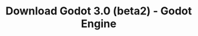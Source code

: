 ---
# Generated by /scripts/js/download_archive_generator !!! do not edit by hand !!!
title: 'Download Godot 3.0 (beta2) - Godot Engine'
type: 'download/archive'
name: '3.0'
flavor: 'beta2'
release_date: '2017-12-21T02:00:00-00:00'
release_notes: '/article/dev-snapshot-godot-3-0-beta-2/'
links:
  android.apk:
    name: 'android.apk'
    title: 'Android'
    caption: 'Universal APK (ARM64 + ARMv7 + x86_64 + x86)'
    tags:
      - 'APK download'
      - 'ARM64/v7'
      - 'x86 (64 & 32 bit)'
    hosts:
      github_builds:
        regular: 'https://github.com/godotengine/godot-builds/releases/download/3.0-beta2/Godot_v3.0-beta2_android_editor.apk'
        mono: '#'
      github:
        regular: 'https://github.com/godotengine/godot/releases/download/3.0-beta2/Godot_v3.0-beta2_android_editor.apk'
        mono: '#'
  macos.universal:
    name: 'macos.universal'
    title: 'macOS'
    caption: 'Universal (x86_64 + Apple Silicon)'
    tags:
      - 'Intel/Apple Silicon'
      - '64 bit'
    hosts:
      github_builds:
        regular: 'https://github.com/godotengine/godot-builds/releases/download/3.0-beta2/Godot_v3.0-beta2_osx.universal.zip'
        mono: 'https://github.com/godotengine/godot-builds/releases/download/3.0-beta2/Godot_v3.0-beta2_mono_osx.universal.zip'
      github:
        regular: 'https://github.com/godotengine/godot/releases/download/3.0-beta2/Godot_v3.0-beta2_osx.universal.zip'
        mono: 'https://github.com/godotengine/godot/releases/download/3.0-beta2/Godot_v3.0-beta2_mono_osx.universal.zip'
  windows.64:
    name: 'windows.64'
    title: 'Windows'
    caption: 'Standard (x86_64)'
    tags:
      - '64 bit'
    hosts:
      github_builds:
        regular: 'https://github.com/godotengine/godot-builds/releases/download/3.0-beta2/Godot_v3.0-beta2_win64.exe.zip'
        mono: 'https://github.com/godotengine/godot-builds/releases/download/3.0-beta2/Godot_v3.0-beta2_mono_win64.zip'
      github:
        regular: 'https://github.com/godotengine/godot/releases/download/3.0-beta2/Godot_v3.0-beta2_win64.exe.zip'
        mono: 'https://github.com/godotengine/godot/releases/download/3.0-beta2/Godot_v3.0-beta2_mono_win64.zip'
  linux_server.headless.64:
    name: 'linux_server.headless.64'
    title: 'Linux Server'
    caption: 'Headless (x86_64)'
    tags:
      - '64 bit'
      - 'Headless'
    hosts:
      github_builds:
        regular: 'https://github.com/godotengine/godot-builds/releases/download/3.0-beta2/Godot_v3.0-beta2_linux_headless.64.zip'
        mono: 'https://github.com/godotengine/godot-builds/releases/download/3.0-beta2/Godot_v3.0-beta2_mono_linux_headless_64.zip'
      github:
        regular: 'https://github.com/godotengine/godot/releases/download/3.0-beta2/Godot_v3.0-beta2_linux_headless.64.zip'
        mono: 'https://github.com/godotengine/godot/releases/download/3.0-beta2/Godot_v3.0-beta2_mono_linux_headless_64.zip'
  web:
    name: 'web'
    title: 'Web editor'
    caption: ''
    tags:
      - 'Self-hosted'
      - 'Cross-platform'
    hosts:
      github_builds:
        regular: 'https://github.com/godotengine/godot-builds/releases/download/3.0-beta2/Godot_v3.0-beta2_web_editor.zip'
        mono: '#'
      github:
        regular: 'https://github.com/godotengine/godot/releases/download/3.0-beta2/Godot_v3.0-beta2_web_editor.zip'
        mono: '#'
  linux.64:
    name: 'linux.64'
    title: 'Linux'
    caption: 'Standard (x86_64)'
    tags:
      - '64 bit'
    hosts:
      github_builds:
        regular: 'https://github.com/godotengine/godot-builds/releases/download/3.0-beta2/Godot_v3.0-beta2_x11.64.zip'
        mono: 'https://github.com/godotengine/godot-builds/releases/download/3.0-beta2/Godot_v3.0-beta2_mono_x11_64.zip'
      github:
        regular: 'https://github.com/godotengine/godot/releases/download/3.0-beta2/Godot_v3.0-beta2_x11.64.zip'
        mono: 'https://github.com/godotengine/godot/releases/download/3.0-beta2/Godot_v3.0-beta2_mono_x11_64.zip'
  linux.32:
    name: 'linux.32'
    title: 'Linux'
    caption: 'Standard (x86)'
    tags:
      - '32 bit'
    hosts:
      github_builds:
        regular: 'https://github.com/godotengine/godot-builds/releases/download/3.0-beta2/Godot_v3.0-beta2_x11.32.zip'
        mono: 'https://github.com/godotengine/godot-builds/releases/download/3.0-beta2/Godot_v3.0-beta2_mono_x11_32.zip'
      github:
        regular: 'https://github.com/godotengine/godot/releases/download/3.0-beta2/Godot_v3.0-beta2_x11.32.zip'
        mono: 'https://github.com/godotengine/godot/releases/download/3.0-beta2/Godot_v3.0-beta2_mono_x11_32.zip'
  windows.32:
    name: 'windows.32'
    title: 'Windows'
    caption: 'Standard (x86)'
    tags:
      - '32 bit'
    hosts:
      github_builds:
        regular: 'https://github.com/godotengine/godot-builds/releases/download/3.0-beta2/Godot_v3.0-beta2_win32.exe.zip'
        mono: 'https://github.com/godotengine/godot-builds/releases/download/3.0-beta2/Godot_v3.0-beta2_mono_win32.zip'
      github:
        regular: 'https://github.com/godotengine/godot/releases/download/3.0-beta2/Godot_v3.0-beta2_win32.exe.zip'
        mono: 'https://github.com/godotengine/godot/releases/download/3.0-beta2/Godot_v3.0-beta2_mono_win32.zip'
  linux_server.64:
    name: 'linux_server.64'
    title: 'Linux Server'
    caption: 'Standard (x86_64)'
    tags:
      - '64 bit'
    hosts:
      github_builds:
        regular: 'https://github.com/godotengine/godot-builds/releases/download/3.0-beta2/Godot_v3.0-beta2_linux_server.64.zip'
        mono: 'https://github.com/godotengine/godot-builds/releases/download/3.0-beta2/Godot_v3.0-beta2_mono_linux_server_64.zip'
      github:
        regular: 'https://github.com/godotengine/godot/releases/download/3.0-beta2/Godot_v3.0-beta2_linux_server.64.zip'
        mono: 'https://github.com/godotengine/godot/releases/download/3.0-beta2/Godot_v3.0-beta2_mono_linux_server_64.zip'
  aar_library:
    name: 'aar_library'
    title: 'AAR library'
    caption: ''
    tags:
      - 'Android plugins'
      - 'Java'
      - 'Kotlin'
    hosts:
      github_builds:
        regular: 'https://github.com/godotengine/godot-builds/releases/download/3.0-beta2/godot-lib.3.0.beta2.release.aar'
        mono: 'https://github.com/godotengine/godot-builds/releases/download/3.0-beta2/godot-lib.3.0.beta2.mono.release.aar'
      github:
        regular: 'https://github.com/godotengine/godot/releases/download/3.0-beta2/godot-lib.3.0.beta2.release.aar'
        mono: 'https://github.com/godotengine/godot/releases/download/3.0-beta2/godot-lib.3.0.beta2.mono.release.aar'
  templates:
    name: 'templates'
    title: 'Export templates'
    caption: ''
    tags:
      - 'Used to export your games to all supported platforms'
    hosts:
      github_builds:
        regular: 'https://github.com/godotengine/godot-builds/releases/download/3.0-beta2/Godot_v3.0-beta2_export_templates.tpz'
        mono: 'https://github.com/godotengine/godot-builds/releases/download/3.0-beta2/Godot_v3.0-beta2_mono_export_templates.tpz'
      github:
        regular: 'https://github.com/godotengine/godot/releases/download/3.0-beta2/Godot_v3.0-beta2_export_templates.tpz'
        mono: 'https://github.com/godotengine/godot/releases/download/3.0-beta2/Godot_v3.0-beta2_mono_export_templates.tpz'
primaryPlatforms:
  - 'android.apk'
  - 'macos.universal'
  - 'windows.64'
  - 'linux_server.headless.64'
  - 'web'
  - 'templates'
---